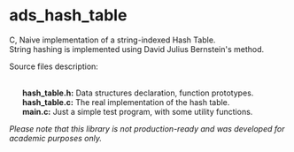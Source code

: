 # ads_hash_table
C, Naive implementation of a string-indexed Hash Table.<br>
String hashing is implemented using David Julius Bernstein's method.

Source files description:<br>
<ul>
  <br><b>hash_table.h:</b> Data structures declaration, function prototypes.
  <br><b>hash_table.c:</b> The real implementation of the hash table. 
  <br><b>main.c:</b> Just a simple test program, with some utility functions.
</ul>

<i>Please note that this library is not production-ready and was developed for academic purposes only.</i>
